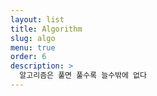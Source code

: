 ```yaml
---
layout: list
title: Algorithm
slug: algo
menu: true
order: 6
description: >
  알고리즘은 풀면 풀수록 늘수밖에 없다
---
```

